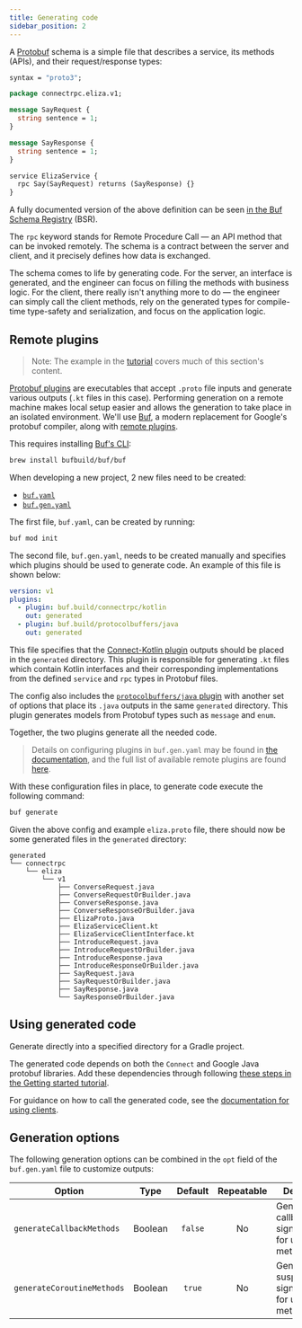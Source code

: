 ```yaml
---
title: Generating code
sidebar_position: 2
---
```


A [Protobuf][protobuf] schema is a simple file that describes a
service, its methods (APIs), and their request/response types:

```protobuf
syntax = "proto3";

package connectrpc.eliza.v1;

message SayRequest {
  string sentence = 1;
}

message SayResponse {
  string sentence = 1;
}

service ElizaService {
  rpc Say(SayRequest) returns (SayResponse) {}
}
```

A fully documented version of the above definition can be seen
[in the Buf Schema Registry](https://buf.build/connectrpc/eliza/file/main:connectrpc/eliza/v1/eliza.proto)
(BSR).

The `rpc` keyword stands for Remote Procedure Call — an API method that can be
invoked remotely. The schema is a contract between the server and client, and
it precisely defines how data is exchanged.

The schema comes to life by generating code. For the server, an interface
is generated, and the engineer can focus on filling the methods with business
logic. For the client, there really isn't anything more to do — the engineer
can simply call the client methods, rely on the generated types for
compile-time type-safety and serialization, and focus on the application logic.

## Remote plugins

> Note: The example in the [tutorial](getting-started.md) covers much of this
> section's content.

[Protobuf plugins][available-plugins] are executables that accept `.proto`
file inputs and generate various outputs (`.kt` files in this case).
Performing generation on a remote machine makes local setup easier
and allows the generation to take place in an isolated
environment. We'll use [Buf][buf], a modern replacement for
Google's protobuf compiler, along with [remote plugins][remote-plugins].

This requires installing [Buf's CLI][buf-cli]:

```bash
brew install bufbuild/buf/buf
```

When developing a new project, 2 new files need to be created:

- [`buf.yaml`][buf.yaml]
- [`buf.gen.yaml`][buf.gen.yaml]

The first file, `buf.yaml`, can be created by running:

```bash
buf mod init
```

The second file, `buf.gen.yaml`, needs to be created manually and specifies
which plugins should be used to generate code. An example of this
file is shown below:

```yaml
version: v1
plugins:
  - plugin: buf.build/connectrpc/kotlin
    out: generated
  - plugin: buf.build/protocolbuffers/java
    out: generated
```

This file specifies that the [Connect-Kotlin plugin][connect-kotlin-plugin]
outputs should be placed in the `generated` directory.
This plugin is responsible for generating
`.kt` files which contain Kotlin interfaces and their
corresponding implementations from the defined `service` and `rpc` types in
Protobuf files.

The config also includes the [`protocolbuffers/java` plugin][java-protobuf-plugin] with
another set of options that place its `.java` outputs
in the same `generated` directory. This plugin
generates models from Protobuf types such as `message` and `enum`.

Together, the two plugins generate all the needed code.



> Details on configuring plugins in `buf.gen.yaml` may be found in
> [the documentation][remote-plugins], and the full list of
> available remote plugins are found [here][available-plugins].

With these configuration files in place, to generate code execute the following
command:

```bash
buf generate
```

Given the above config and example `eliza.proto` file, there should now be some
generated files in the `generated` directory:

```
generated
└── connectrpc
    └── eliza
        └── v1
            ├── ConverseRequest.java
            ├── ConverseRequestOrBuilder.java
            ├── ConverseResponse.java
            ├── ConverseResponseOrBuilder.java
            ├── ElizaProto.java
            ├── ElizaServiceClient.kt
            ├── ElizaServiceClientInterface.kt
            ├── IntroduceRequest.java
            ├── IntroduceRequestOrBuilder.java
            ├── IntroduceResponse.java
            ├── IntroduceResponseOrBuilder.java
            ├── SayRequest.java
            ├── SayRequestOrBuilder.java
            ├── SayResponse.java
            └── SayResponseOrBuilder.java
```

## Using generated code

Generate directly into a specified directory for a Gradle project.

The generated code depends on both the `Connect` and Google Java protobuf libraries.
Add these dependencies through following
[these steps in the Getting started tutorial](./getting-started.md).

For guidance on how to call the generated code, see the
[documentation for using clients](./using-clients.md).

## Generation options

The following generation options can be combined in the `opt` field of the `buf.gen.yaml` file to customize outputs:

| **Option**                 | **Type** | **Default** | **Repeatable** | **Details**                                     |
|----------------------------|:--------:|:-----------:|:--------------:|-------------------------------------------------|
| `generateCallbackMethods`  | Boolean  |   `false`   |       No       | Generate callback signatures for unary methods. |
| `generateCoroutineMethods` | Boolean  |   `true`    |       No       | Generate suspend signatures for unary methods.  |


[available-plugins]: https://buf.build/plugins
[buf]: https://buf.build/docs/
[buf.gen.yaml]: https://buf.build/docs/configuration/v1/buf-gen-yaml
[buf.yaml]: https://buf.build/docs/configuration/v1/buf-yaml
[buf-cli]: https://buf.build/docs/installation
[connect-kotlin]: https://github.com/connectrpc/connect-kotlin
[connect-kotlin-plugin]: https://buf.build/connectrpc/kotlin
[java-protobuf-plugin]: https://buf.build/protocolbuffers/java
[protobuf]: https://developers.google.com/protocol-buffers
[remote-plugins]: https://buf.build/docs/bsr/remote-plugins/usage
